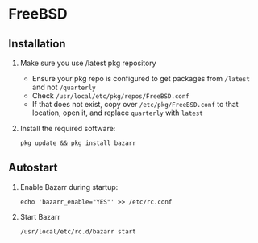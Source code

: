 # FreeBSD

## Installation

1. Make sure you use /latest pkg repository

   - Ensure your pkg repo is configured to get packages from `/latest` and not `/quarterly`
   - Check `/usr/local/etc/pkg/repos/FreeBSD.conf`
   - If that does not exist, copy over `/etc/pkg/FreeBSD.conf` to that location, open it, and replace `quarterly` with `latest`

1. Install the required software:

   ```shell
   pkg update && pkg install bazarr
   ```

[comment]: <> (Consistency: In the other guides Bazarr is usually ran manually - is there an equivalent in BSD as well?)

## Autostart

1. Enable Bazarr during startup:

   ```shell
   echo 'bazarr_enable="YES"' >> /etc/rc.conf
   ```

1. Start Bazarr

   ```shell
   /usr/local/etc/rc.d/bazarr start
   ```
